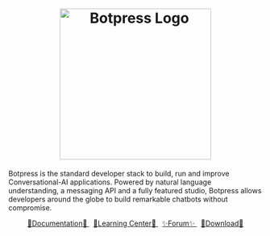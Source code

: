 <h1 align="center">
  <a href="https://botpress.com">
    <img width=300 src="https://user-images.githubusercontent.com/955524/207101937-d1cc88a0-2773-4df7-9b29-9f7769ba1dd1.png" alt="Botpress Logo"/>  
  </a>
</h1>


Botpress is the standard developer stack to build, run and improve Conversational-AI applications. Powered by natural language understanding, a messaging API and a fully featured studio, Botpress allows developers around the globe to build remarkable chatbots without compromise.

</hr>

<center>
    <a href="https://botpress.com/docs">
        📕Documentation📕
    </a>
    &nbsp; 
    <a href="https://learn.botpress.com/" class="btn btn-default btn-lg">
        🧠Learning Center🧠
    </a> 
    &nbsp;
    <a href="https://forum.botpress.com" class="btn btn-default btn-lg">
        ✨Forum✨
    </a> 
    &nbsp;
    <a href="https://botpress.com/download" class="btn btn-default btn-lg">
        💾Download💾
    </a>    
</center>

